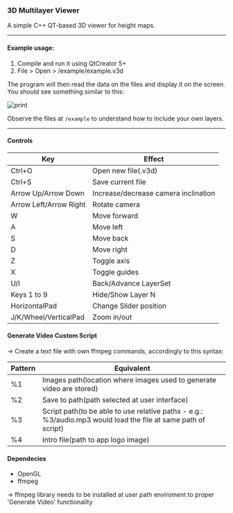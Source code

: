 
### 3D Multilayer Viewer

A simple C++ QT-based 3D viewer for height maps.

---

#### Example usage:

1. Compile and run it using QtCreator 5+
2. File > Open > /example/example.v3d

The program will then read the data on the files and display it on the screen. You should see something similar to this:

![print](https://raw.github.com/viclib/3d_multilayer_viewer/master/example/example.png)

Observe the files at `/example` to understand how to include your own layers.

---

#### Controls

Key | Effect
--- | ---
Ctrl+O | Open new file(.v3d)
Ctrl+S | Save current file
Arrow Up/Arrow Down | Increase/decrease camera inclination
Arrow Left/Arrow Right | Rotate camera
W | Move forward
A | Move left
S | Move back
D | Move right
Z | Toggle axis
X | Toggle guides
U/I | Back/Advance LayerSet
Keys 1 to 9 | Hide/Show Layer N
HorizontalPad | Change Slider position
J/K/Wheel/VerticalPad | Zoom in/out

#### Generate Video Custom Script

-> Create a text file with own ffmpeg commands, accordingly to this syntax:

Pattern | Equivalent
--- | ---
%1 | Images path(location where images used to generate video are stored)
%2 | Save to path(path selected at user interface)
%3 | Script path(to be able to use relative paths - e.g.: %3/audio.mp3 would load the file at same path of script)
%4 | Intro file(path to app logo image)

#### Dependecies

* OpenGL
* ffmpeg

-> ffmpeg library needs to be installed at user path enviroment to proper 'Generate Video' functionality
